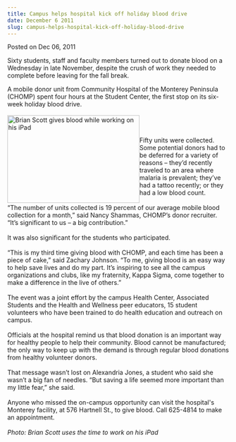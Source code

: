 ```yaml
---
title: Campus helps hospital kick off holiday blood drive
date: December 6 2011
slug: campus-helps-hospital-kick-off-holiday-blood-drive
---
```


 



<span class="date">Posted on Dec 06, 2011    </span>
<p>Sixty students, staff and faculty members turned out to donate
blood on a Wednesday in late November, despite the crush of work
they needed to complete before leaving for the fall break.</p>
<p>A mobile donor unit from Community Hospital of the Monterey
Peninsula (CHOMP) spent four hours at the Student Center, the first
stop on its six-week holiday blood drive.<br>
<br>
<img alt="Brian Scott gives blood while working on his iPad" src="https://news.csumb.edu/sites/default/files/65/attachments/news/images/blood_drive.jpg" style="float:left; width:300px; height:199px"/></br></br></p>
<p class="small">Fifty units were collected. Some potential donors
had to be deferred for a variety of reasons &#x2013; they&#x2019;d recently
traveled to an area where malaria is prevalent; they&#x2019;ve had a
tattoo recently; or they had a low blood count.<br>
<br>
&#x201C;The number of units collected is 19 percent of our average mobile
blood collection for a month,&#x201D; said Nancy Shammas, CHOMP&#x2019;s donor
recruiter. &#x201C;It&#x2019;s significant to us &#x2013; a big contribution.&#x201D;<br>
<br>
It was also significant for the students who participated.<br>
<br>
&#x201C;This is my third time giving blood with CHOMP, and each time has
been a piece of cake,&#x201D; said Zachary Johnson. &#x201C;To me, giving blood
is an easy way to help save lives and do my part. It&#x2019;s inspiring to
see all the campus organizations and clubs, like my fraternity,
Kappa Sigma, come together to make a difference in the live of
others.&#x201D;<br>
<br>
The event was a joint effort by the campus Health Center,
Associated Students and the Health and Wellness peer educators, 15
student volunteers who have been trained to do health education and
outreach on campus.<br>
<br>
Officials at the hospital remind us that blood donation is an
important way for healthy people to help their community. Blood
cannot be manufactured; the only way to keep up with the demand is
through regular blood donations from healthy volunteer
donors.<br>
<br>
That message wasn&#x2019;t lost on Alexandria Jones, a student who said
she wasn&#x2019;t a big fan of needles. &#x201C;But saving a life seemed more
important than my little fear,&#x201D; she said.<br>
<br>
Anyone who missed the on-campus opportunity can visit the
hospital&apos;s Monterey facility, at 576 Hartnell St., to give blood.
Call 625-4814 to make an appointment.<br>
<br>
<em>Photo: Brian Scott uses the time to work on his iPad</em><br>
&#xA0;</br></br></br></br></br></br></br></br></br></br></br></br></br></br></br></br></br></p>





 
